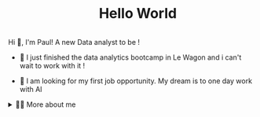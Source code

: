 <!--título-->
<div id="user-content-toc">
  <ul align="center">
    <summary><h1 style="display: inline-block">Hello World</h1></summary>
</div>

<!-- Presentation -->
<p>
  Hi 👋, I'm Paul! A new Data analyst to be !

  - 🌱 I just finished the data analytics bootcamp in Le Wagon and i can't wait to work with it !

  - 🔭 I am looking for my first job opportunity. My dream is to one day work with AI 
</p>

<!-- Dropdown -->
<details>
  <summary>👨‍💻 More about me</summary>

  - 💬 I am 35 years old, currently living in France. I have fluency in English and have experience with SQL, Python, Data Analysis, Data visualization, and Machine Learning.
  - 
  - ⚡ I enjoy reading, whether it's a good book, manga, or comics, as well as watching movies and playing games! I'm also a fisherman sometimes when i have the opportunity but i d'ont catch mush 


